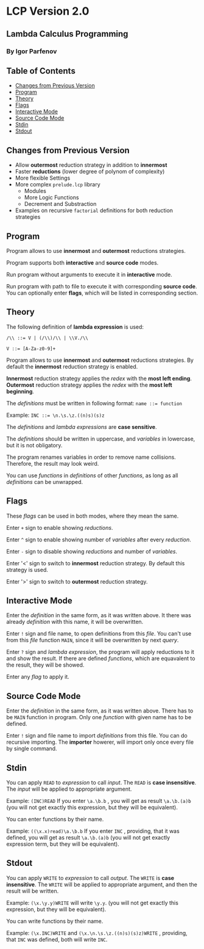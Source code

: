 # LCP Version 2.0
## Lambda Calculus Programming
### By Igor Parfenov

## Table of Contents
* [Changes from Previous Version](#changes-from-previous-version)
* [Program](#program)
* [Theory](#theory)
* [Flags](#flags)
* [Interactive Mode](#interactive-mode)
* [Source Code Mode](#source-code-mode)
* [Stdin](#stdin)
* [Stdout](#stdout)

## Changes from Previous Version

* Allow **outermost** reduction strategy in addition to **innermost**
* Faster **reductions** (lower degree of polynom of complexity)
* More flexible Settings
* More complex `prelude.lcp` library
    * Modules
    * More Logic Functions
    * Decrement and Substraction
* Examples on recursive `factorial` definitions for both reduction strategies

## Program

Program allows to use **innermost** and **outermost** reductions strategies.

Program supports both **interactive** and **source code** modes.

Run program without arguments to execute it in **interactive** mode.

Run program with path to file to execute it with corresponding **source code**. You can optionally enter **flags**, which will be listed in corresponding section.

## Theory

The following definition of **lambda expression** is used:

`/\\ ::= V | (/\\)/\\ | \\V./\\`

`V ::= [A-Za-z0-9]+`

Program allows to use **innermost** and **outermost** reductions strategies.
By default the **innermost** reduction strategy is enabled.

**Innermost** reduction strategy applies the *redex* with the **most left ending**.
**Outermost** reduction strategy applies the *redex* with the **most left beginning**.

The *definitions* must be written in following format:
`name ::= function`

Example:
`INC ::= \n.\s.\z.((n)s)(s)z`

The *definitions* and *lambda expressions* are **case sensitive**.

The *definitions* should be written in uppercase, and *variables* in lowercase, but it is not obligatory.

The program renames variables in order to remove name collisions. Therefore, the result may look weird.

You can use *functions* in *definitions* of other *functions*, as long as all *definitions* can be unwrapped.

## Flags

These *flags* can be used in both modes, where they mean the same.

Enter `+` sign to enable showing *reductions*.

Enter `^` sign to enable showing number of *variables* after every *reduction*.

Enter `-` sign to disable showing *reductions* and number of *variables*.

Enter '<' sign to switch to **innermost** reduction strategy. By default this strategy is used.

Enter '>' sign to switch to **outermost** reduction strategy.

## Interactive Mode

Enter the *definition* in the same form, as it was written above.
It there was already *definition* with this name, it will be overwritten.

Enter `!` sign and file name, to open definitions from this *file*. You can't use from this *file* function `MAIN`, since it will be overwritten by next *query*.

Enter `?` sign and *lambda expression*, the program will apply reductions to it and show the result. If there are defined *functions*, which are equavalent to the result, they will be showed.

Enter any *flag* to apply it.

## Source Code Mode

Enter the *definition* in the same form, as it was written above.
There has to be `MAIN` function in program.
Only one *function* with given name has to be defined.

Enter `!` sign and file name to import *definitions* from this file. You can do recursive importing. The **importer** howerer, will import only once every file by single command.

## Stdin

You can apply `READ` to *expression* to call *input*. The `READ` is **case insensitive**. The *input* will be applied to appropriate argument.

Example:
`(INC)READ`
If you enter
`\a.\b.b`
, you will get as result
`\a.\b.(a)b`
(you will not get exactly this expression, but they will be equivalent).

You can enter functions by their name.

Example:
`((\x.x)read)\a.\b.b`
If you enter
`INC`
, providing, that it was defined, you will get as result
`\a.\b.(a)b`
(you will not get exactly expression term, but they will be equivalent).

## Stdout

You can apply `WRITE` to *expression* to call *output*. The `WRITE` is **case insensitive**. The `WRITE` will be applied to appropriate argument, and then the result will be written.

Example:
`(\x.\y.y)WRITE`
will write `\y.y`.
(you will not get exactly this expression, but they will be equivalent).

You can write functions by their name.

Example:
`(\x.INC)WRITE`
and
`(\x.\n.\s.\z.((n)s)(s)z)WRITE`
, providing, that `INC` was defined, both will write `INC`.

